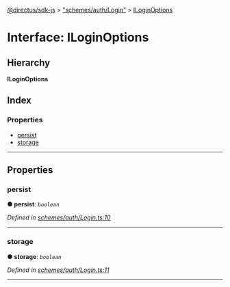 [@directus/sdk-js](../README.md) > ["schemes/auth/Login"](../modules/_schemes_auth_login_.md) > [ILoginOptions](../interfaces/_schemes_auth_login_.iloginoptions.md)

# Interface: ILoginOptions

## Hierarchy

**ILoginOptions**

## Index

### Properties

* [persist](_schemes_auth_login_.iloginoptions.md#persist)
* [storage](_schemes_auth_login_.iloginoptions.md#storage)

---

## Properties

<a id="persist"></a>

###  persist

**● persist**: *`boolean`*

*Defined in [schemes/auth/Login.ts:10](https://github.com/janbiasi/sdk-js/blob/a08c70e/src/schemes/auth/Login.ts#L10)*

___
<a id="storage"></a>

###  storage

**● storage**: *`boolean`*

*Defined in [schemes/auth/Login.ts:11](https://github.com/janbiasi/sdk-js/blob/a08c70e/src/schemes/auth/Login.ts#L11)*

___

